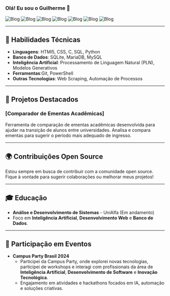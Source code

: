 
### Olá! Eu sou o Guilherme 👋

![Blog](https://img.shields.io/badge/MySQL-00000F?style=for-the-badge&logo=mysql&logoColor=white)
![Blog](https://img.shields.io/badge/MariaDB-003545?style=for-the-badge&logo=mariadb&logoColor=white)
![Blog](https://img.shields.io/badge/Kali_Linux-557C94?style=for-the-badge&logo=kali-linux&logoColor=white)
![Blog](https://img.shields.io/badge/Python-3776AB?style=for-the-badge&logo=python&logoColor=white)
![Blog](https://img.shields.io/badge/HTML5-E34F26?style=for-the-badge&logo=html5&logoColor=white)
![Blog](https://img.shields.io/badge/C-00599C?style=for-the-badge&logo=c&logoColor=white)
![Blog](https://img.shields.io/badge/CSS-239120?&style=for-the-badge&logo=css3&logoColor=white)

---

## 🔧 Habilidades Técnicas

- **Linguagens**: HTMl5, CSS, C, SQL, Python
- **Banco de Dados**: SQLite, MariaDB, MySQL
- **Inteligência Artificial**: Processamento de Linguagem Natural (PLN), Modelos Generativos
- **Ferramentas**:Git, PowerShell
- **Outras Tecnologias**: Web Scraping, Automação de Processos

---

## 💼 Projetos Destacados

### [Comparador de Ementas Acadêmicas]
Ferramenta de comparação de ementas acadêmicas desenvolvida para ajudar na transição de alunos entre universidades. Analisa e compara ementas para sugerir o período mais adequado de ingresso.

---

## 🌍 Contribuições Open Source

Estou sempre em busca de contribuir com a comunidade open source. Fique à vontade para sugerir colaborações ou melhorar meus projetos!

---

## 🎓 Educação

- **Análise e Desenvolvimento de Sistemas** - UniAlfa (Em andamento)
- Foco em **Inteligência Artificial**, **Desenvolvimento Web** e **Banco de Dados**.

---

## 🌟 Participação em Eventos

- **Campus Party Brasil 2024**
  - Participei da Campus Party, onde explorei novas tecnologias, participei de workshops e interagi com profissionais da área de **Inteligência Artificial**, **Desenvolvimento de Software** e **Inovação Tecnológica**.
  - Engajamento em atividades e hackathons focados em IA, automação e soluções criativas.






